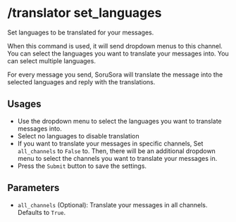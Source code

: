 # /translator set_languages

Set languages to be translated for your messages.

When this command is used, it will send dropdown menus to this channel. You can select the languages you want to translate your messages into. You can select multiple languages.

For every message you send, SoruSora will translate the message into the selected languages and reply with the translations.

## Usages
* Use the dropdown menu to select the languages you want to translate messages into.
* Select no languages to disable translation
* If you want to translate your messages in specific channels, Set `all_channels` to `False` to. Then, there will be an additional dropdown menu to select the channels you want to translate your messages in.
* Press the `Submit` button to save the settings.

## Parameters

* `all_channels` (Optional): Translate your messages in all channels. Defaults to `True`.
